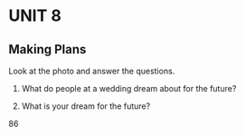 # UNIT 8

## Making Plans

Look at the photo and answer the questions.

1. What do people at a wedding dream about for the future?

2. What is your dream for the future?

86